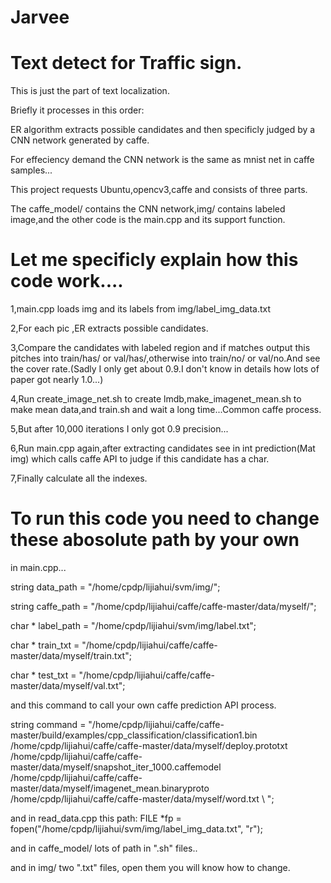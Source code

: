 # Jarvee

# Text detect for Traffic sign.

This is just the part of text localization.

Briefly it processes in this order:

ER algorithm extracts possible candidates and then specificly judged by a CNN network generated by caffe.

For effeciency demand the CNN network is the same as mnist net in caffe samples...

This project requests Ubuntu,opencv3,caffe and consists of three parts.

The caffe_model/ contains the CNN network,img/ contains labeled image,and the other code is the main.cpp and its support function.

# Let me specificly explain how this code work....

1,main.cpp loads img and its labels from img/label_img_data.txt

2,For each pic ,ER extracts possible candidates.

3,Compare the candidates with labeled region and if matches output this pitches into train/has/ or val/has/,otherwise into train/no/ or
val/no.And see the cover rate.(Sadly I only get about 0.9.I don't know in details how lots of paper got nearly 1.0...)

4,Run create_image_net.sh to create lmdb,make_imagenet_mean.sh to make mean data,and train.sh and wait a long time...Common caffe
process.

5,But after 10,000 iterations I only got 0.9 precision...

6,Run main.cpp again,after extracting candidates see in int prediction(Mat img) which calls caffe API to judge if this candidate has a 
char.

7,Finally calculate all the indexes.

# To run this code you need to change these abosolute path by your own 

in main.cpp...

string data_path = "/home/cpdp/lijiahui/svm/img/";

string caffe_path = "/home/cpdp/lijiahui/caffe/caffe-master/data/myself/";

char * label_path = "/home/cpdp/lijiahui/svm/img/label.txt";

char * train_txt = "/home/cpdp/lijiahui/caffe/caffe-master/data/myself/train.txt";

char * test_txt = "/home/cpdp/lijiahui/caffe/caffe-master/data/myself/val.txt";

and this command to call your own caffe prediction API process.

string command = "/home/cpdp/lijiahui/caffe/caffe-master/build/examples/cpp_classification/classification1.bin \
  /home/cpdp/lijiahui/caffe/caffe-master/data/myself/deploy.prototxt \
  /home/cpdp/lijiahui/caffe/caffe-master/data/myself/snapshot_iter_1000.caffemodel \
  /home/cpdp/lijiahui/caffe/caffe-master/data/myself/imagenet_mean.binaryproto \
  /home/cpdp/lijiahui/caffe/caffe-master/data/myself/word.txt \ ";

and in read_data.cpp this path: FILE *fp = fopen("/home/cpdp/lijiahui/svm/img/label_img_data.txt", "r");

and in caffe_model/ lots of path in ".sh" files..

and in img/ two ".txt" files, open them you will know how to change.




